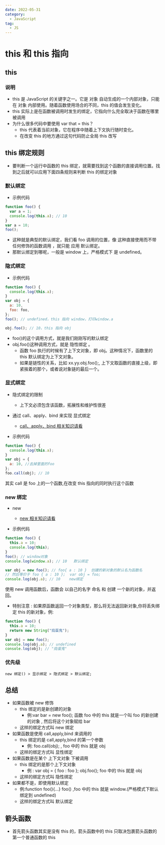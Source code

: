 ```yaml
---
date: 2022-05-31
category:
  - JavaScript
tag:
  - JS
---
```


# this 和 this 指向

## this

### 说明

- this 是 JavaScript 的关键字之一。它是 对象 自动生成的一个内部对象，只能在 对象 内部使用。随着函数使用场合的不同，this 的值会发生变化。
- this 实际上是在函数被调用时发生的绑定，它指向什么完全取决于函数在哪里被调用
- 为什么很多代码中要使用 var that = this？
  - this 代表着当前对象，它在程序中随着上下文执行随时变化。
  - 在改变 this 的地方通过这句代码防止全局 this 改写

## this 绑定规则

- 要判断一个运行中函数的 this 绑定，就需要找到这个函数的直接调用位置。找到之后就可以应用下面四条规则来判断 this 的绑定对象

### 默认绑定

- 示例代码

```javascript
function foo() {
  var a = 1;
  console.log(this.a); // 10
}
var a = 10;
foo();
```

- 这种就是典型的默认绑定，我们看 foo 调用的位置，像 这种直接使用而不带任何修饰的函数调用 ，就只能 应用 默认绑定。
- 那默认绑定到哪呢，一般是 window 上，严格模式下 是 undefined。

### 隐式绑定

- 示例代码

```javascript
function foo() {
  console.log(this.a);
}
var obj = {
  a: 10,
  foo: foo,
};
foo(); // undefined，this 指向 window，打印window.a

obj.foo(); // 10，this 指向 obj
```

- foo()的这个调用方式，就是我们刚刚写的默认绑定
- obj.foo()这种调用方式，就是 隐性绑定 。
  - 函数 foo 执行的时候有了上下文对象，即 obj。这种情况下，函数里的 this 默认绑定为上下文对象。
  - 如果是链性的关系，比如 xx.yy.obj.foo();, 上下文取函数的直接上级，即紧挨着的那个，或者说对象链的最后一个。

### 显式绑定

- 隐式绑定的限制

  - 上下文必须包含该函数，拓展性和维护性很差

- 通过 call、apply、bind 来实现 显式绑定

  - [call、apply、bind 相关知识请看](../write/callApplyBind.md)

- 示例代码

```javascript
function foo() {
  console.log(this.a);
}
var obj = {
  a: 10, //去掉里面的foo
};
foo.call(obj); // 10
```

其实 call 是 foo 上的一个函数,在改变 this 指向的同时执行这个函数

### new 绑定

- new

  - [new 相关知识请看](../write/new.md)

- 示例代码

```javascript
function foo() {
  this.a = 10;
  console.log(this);
}
foo(); // window对象
console.log(window.a); // 10   默认绑定

var obj = new foo(); // foo{ a : 10 }  创建的新对象的默认名为函数名
// 然后等价于 foo { a : 10 };  var obj = foo;
console.log(obj.a); // 10    new绑定
```

使用 new 调用函数后，函数会 以自己的名字 命名 和 创建 一个新的对象，并返回。

- 特别注意 : 如果原函数返回一个对象类型，那么将无法返回新对象,你将丢失绑定 this 的新对象，例:

```javascript
function foo() {
  this.a = 10;
  return new String("捣蛋鬼");
}
var obj = new foo();
console.log(obj.a); // undefined
console.log(obj); // "捣蛋鬼"
```

### 优先级

```
new 绑定() > 显示绑定 > 隐式绑定 > 默认绑定;
```

## 总结

- 如果函数被 new 修饰
  - this 绑定的是新创建的对象
    - 例:var bar = new foo(); 函数 foo 中的 this 就是一个叫 foo 的新创建的对象 , 然后将这个对象赋给 bar
  - 这样的绑定方式叫 new 绑定
- 如果函数是使用 call,apply,bind 来调用的
  - this 绑定的是 call,apply,bind 的第一个参数
    - 例: foo.call(obj); , foo 中的 this 就是 obj
  - 这样的绑定方式叫 显性绑定
- 如果函数是在某个 上下文对象 下被调用
  - this 绑定的是那个上下文对象
    - 例 : var obj = { foo : foo }; obj.foo(); foo 中的 this 就是 obj
  - 这样的绑定方式叫 隐性绑定
- 如果都不是，即使用默认绑定
  - 例:function foo(){...} foo() ,foo 中的 this 就是 window.(严格模式下默认绑定到 undefined)
  - 这样的绑定方式叫 默认绑定

## 箭头函数

- 首先箭头函数其实是没有 this 的，箭头函数中的 this 只取决包裹箭头函数的第一个普通函数的 this
